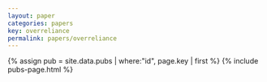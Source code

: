 ```yaml
---
layout: paper
categories: papers
key: overreliance
permalink: papers/overreliance
---
```


{% assign pub = site.data.pubs | where:"id", page.key | first %}
{% include pubs-page.html %}
